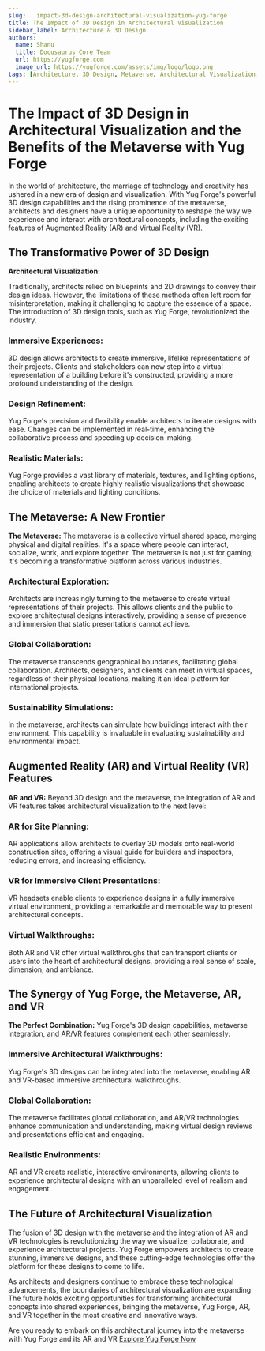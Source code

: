 ```yaml
---
slug:   impact-3d-design-architectural-visualization-yug-forge
title: The Impact of 3D Design in Architectural Visualization
sidebar_label: Architecture & 3D Design
authors:
  name: Shanu
  title: Docusaurus Core Team
  url: https://yugforge.com
  image_url: https://yugforge.com/assets/img/logo/logo.png
tags: [Architecture, 3D Design, Metaverse, Architectural Visualization, AR, VR, Yug Forge, docusaurus]
---
```


# The Impact of 3D Design in Architectural Visualization and the Benefits of the Metaverse with Yug Forge

In the world of architecture, the marriage of technology and creativity has ushered in a new era of design and visualization. With Yug Forge's powerful 3D design capabilities and the rising prominence of the metaverse, architects and designers have a unique opportunity to reshape the way we experience and interact with architectural concepts, including the exciting features of Augmented Reality (AR) and Virtual Reality (VR).

## The Transformative Power of 3D Design

**Architectural Visualization:** 

Traditionally, architects relied on blueprints and 2D drawings to convey their design ideas. However, the limitations of these methods often left room for misinterpretation, making it challenging to capture the essence of a space. The introduction of 3D design tools, such as Yug Forge, revolutionized the industry.

### **Immersive Experiences:** 

3D design allows architects to create immersive, lifelike representations of their projects. Clients and stakeholders can now step into a virtual representation of a building before it's constructed, providing a more profound understanding of the design.

### **Design Refinement:** 

Yug Forge's precision and flexibility enable architects to iterate designs with ease. Changes can be implemented in real-time, enhancing the collaborative process and speeding up decision-making.

### **Realistic Materials:** 

Yug Forge provides a vast library of materials, textures, and lighting options, enabling architects to create highly realistic visualizations that showcase the choice of materials and lighting conditions.

## The Metaverse: A New Frontier

**The Metaverse:** The metaverse is a collective virtual shared space, merging physical and digital realities. It's a space where people can interact, socialize, work, and explore together. The metaverse is not just for gaming; it's becoming a transformative platform across various industries.

### **Architectural Exploration:** 

Architects are increasingly turning to the metaverse to create virtual representations of their projects. This allows clients and the public to explore architectural designs interactively, providing a sense of presence and immersion that static presentations cannot achieve.

### **Global Collaboration:** 

The metaverse transcends geographical boundaries, facilitating global collaboration. Architects, designers, and clients can meet in virtual spaces, regardless of their physical locations, making it an ideal platform for international projects.

### **Sustainability Simulations:** 

In the metaverse, architects can simulate how buildings interact with their environment. This capability is invaluable in evaluating sustainability and environmental impact.

## Augmented Reality (AR) and Virtual Reality (VR) Features

**AR and VR:** Beyond 3D design and the metaverse, the integration of AR and VR features takes architectural visualization to the next level:

### **AR for Site Planning:** 

AR applications allow architects to overlay 3D models onto real-world construction sites, offering a visual guide for builders and inspectors, reducing errors, and increasing efficiency.

### **VR for Immersive Client Presentations:** 

VR headsets enable clients to experience designs in a fully immersive virtual environment, providing a remarkable and memorable way to present architectural concepts.

### **Virtual Walkthroughs:** 

Both AR and VR offer virtual walkthroughs that can transport clients or users into the heart of architectural designs, providing a real sense of scale, dimension, and ambiance.

## The Synergy of Yug Forge, the Metaverse, AR, and VR

**The Perfect Combination:** Yug Forge's 3D design capabilities, metaverse integration, and AR/VR features complement each other seamlessly:

### **Immersive Architectural Walkthroughs:** 

Yug Forge's 3D designs can be integrated into the metaverse, enabling AR and VR-based immersive architectural walkthroughs.

### **Global Collaboration:** 

The metaverse facilitates global collaboration, and AR/VR technologies enhance communication and understanding, making virtual design reviews and presentations efficient and engaging.

### **Realistic Environments:** 

AR and VR create realistic, interactive environments, allowing clients to experience architectural designs with an unparalleled level of realism and engagement.

## The Future of Architectural Visualization

The fusion of 3D design with the metaverse and the integration of AR and VR technologies is revolutionizing the way we visualize, collaborate, and experience architectural projects. Yug Forge empowers architects to create stunning, immersive designs, and these cutting-edge technologies offer the platform for these designs to come to life.

As architects and designers continue to embrace these technological advancements, the boundaries of architectural visualization are expanding. The future holds exciting opportunities for transforming architectural concepts into shared experiences, bringing the metaverse, Yug Forge, AR, and VR together in the most creative and innovative ways.

Are you ready to embark on this architectural journey into the metaverse with Yug Forge and its AR and VR
 [Explore Yug Forge Now](https://www.yugforge.com)
